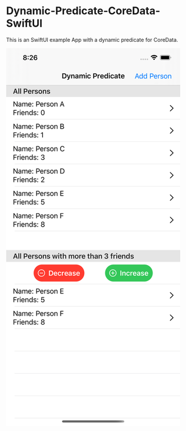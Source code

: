 # Dynamic-Predicate-CoreData-SwiftUI
This is an SwiftUI example App with a dynamic predicate for CoreData.

![Screenshot](/screenshot.png)
